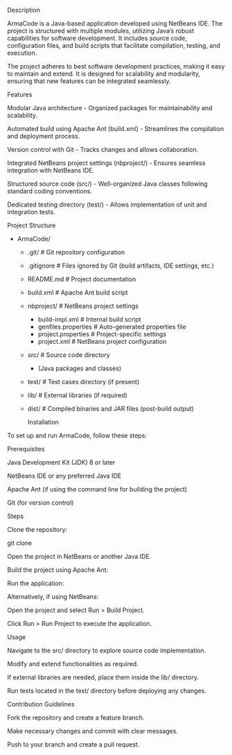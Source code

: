 Description

ArmaCode is a Java-based application developed using NetBeans IDE. The project is structured with multiple modules, utilizing Java’s robust capabilities for software development. It includes source code, configuration files, and build scripts that facilitate compilation, testing, and execution.

The project adheres to best software development practices, making it easy to maintain and extend. It is designed for scalability and modularity, ensuring that new features can be integrated seamlessly.

Features

Modular Java architecture - Organized packages for maintainability and scalability.

Automated build using Apache Ant (build.xml) - Streamlines the compilation and deployment process.

Version control with Git - Tracks changes and allows collaboration.

Integrated NetBeans project settings (nbproject/) - Ensures seamless integration with NetBeans IDE.

Structured source code (src/) - Well-organized Java classes following standard coding conventions.

Dedicated testing directory (test/) - Allows implementation of unit and integration tests.

Project Structure

- ArmaCode/
  - .git/                  # Git repository configuration
  - .gitignore             # Files ignored by Git (build artifacts, IDE settings, etc.)
  - README.md              # Project documentation
  - build.xml              # Apache Ant build script
  - nbproject/             # NetBeans project settings
    - build-impl.xml       # Internal build script
    - genfiles.properties  # Auto-generated properties file
    - project.properties   # Project-specific settings
    - project.xml          # NetBeans project configuration
  - src/                   # Source code directory
    - (Java packages and classes)
  - test/                  # Test cases directory (if present)
  - lib/                   # External libraries (if required)
  - dist/                  # Compiled binaries and JAR files (post-build output)
 
    Installation

To set up and run ArmaCode, follow these steps:

Prerequisites

Java Development Kit (JDK) 8 or later

NetBeans IDE or any preferred Java IDE

Apache Ant (if using the command line for building the project)

Git (for version control)

Steps

Clone the repository:

git clone <repository-url>

Open the project in NetBeans or another Java IDE.

Build the project using Apache Ant:


Run the application:


Alternatively, if using NetBeans:

Open the project and select Run > Build Project.

Click Run > Run Project to execute the application.

Usage

Navigate to the src/ directory to explore source code implementation.

Modify and extend functionalities as required.

If external libraries are needed, place them inside the lib/ directory.

Run tests located in the test/ directory before deploying any changes.



Contribution Guidelines

Fork the repository and create a feature branch.

Make necessary changes and commit with clear messages.

Push to your branch and create a pull request.

